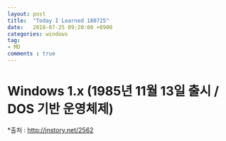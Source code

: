 ```yaml
---
layout: post
title:  "Today I Learned 180725"
date:   2018-07-25 09:20:00 +0900
categories: windows
tag:
- MD
comments : true
---
```


# Windows 1.x (1985년 11월 13일 출시 / DOS 기반 운영체제)

*출처 : http://jnstory.net/2562
